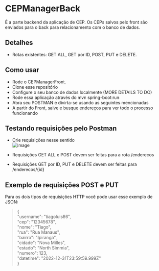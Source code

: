 # CEPManagerBack

É a parte backend da aplicação de CEP. Os CEPs salvos pelo front são enviados para o back para relacionamento com o banco de dados.  

## Detalhes

- Rotas existentes: GET ALL, GET por ID, POST, PUT e DELETE.

## Como usar

- Rode o CEPManagerFront.
- Clone esse repositório  
- Configure o seu banco de dados localmente (MORE DETAILS TO DO)  
- Rode essa aplicação através do mvn spring-boot:run  
- Abra seu POSTMAN e divirta-se usando as seguintes mencionadas
- A partir do Front, salve e busque endereços para ver todo o processo funcionando  

## Testando requisições pelo Postman  
- Crie requisições nesse sentido  
![image](https://user-images.githubusercontent.com/70555750/216785741-0d402835-349d-4434-9d88-7b84cc1123b1.png)  

- Requisições GET ALL e POST devem ser feitas para a rota /enderecos  
- Requisições GET por ID, PUT e DELETE devem ser feitas para /enderecos/{id} 


## Exemplo de requisições POST e PUT  
Para os dois tipos de requisições HTTP você pode usar esse exemplo de JSON:  
> {  
"username": "tiagoluis86",  
"cep": "12345678",  
"nome": "Tiago",  
"rua": "Rua Manaus",  
"bairro": "Ipiranga",  
"cidade": "Nova Milles",  
"estado": "North Simmia",  
"numero": 123,  
"datetime": "2022-12-31T23:59:59.999Z"  
}



